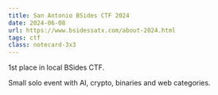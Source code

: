 ```yaml
---
title: San Antonio BSides CTF 2024
date: 2024-06-08
url: https://www.bsidessatx.com/about-2024.html
tags: ctf
class: notecard-3x3
---
```


1st place in local BSides CTF.

Small solo event with AI, crypto, binaries and web categories.
